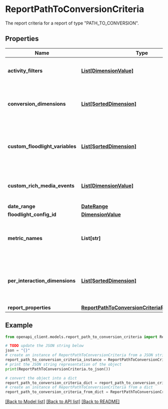 # ReportPathToConversionCriteria

The report criteria for a report of type \"PATH_TO_CONVERSION\".

## Properties

Name | Type | Description | Notes
------------ | ------------- | ------------- | -------------
**activity_filters** | [**List[DimensionValue]**](DimensionValue.md) | The list of &#39;dfa:activity&#39; values to filter on. | [optional] 
**conversion_dimensions** | [**List[SortedDimension]**](SortedDimension.md) | The list of conversion dimensions the report should include. | [optional] 
**custom_floodlight_variables** | [**List[SortedDimension]**](SortedDimension.md) | The list of custom floodlight variables the report should include. | [optional] 
**custom_rich_media_events** | [**List[DimensionValue]**](DimensionValue.md) | The list of custom rich media events to include. | [optional] 
**date_range** | [**DateRange**](DateRange.md) |  | [optional] 
**floodlight_config_id** | [**DimensionValue**](DimensionValue.md) |  | [optional] 
**metric_names** | **List[str]** | The list of names of metrics the report should include. | [optional] 
**per_interaction_dimensions** | [**List[SortedDimension]**](SortedDimension.md) | The list of per interaction dimensions the report should include. | [optional] 
**report_properties** | [**ReportPathToConversionCriteriaReportProperties**](ReportPathToConversionCriteriaReportProperties.md) |  | [optional] 

## Example

```python
from openapi_client.models.report_path_to_conversion_criteria import ReportPathToConversionCriteria

# TODO update the JSON string below
json = "{}"
# create an instance of ReportPathToConversionCriteria from a JSON string
report_path_to_conversion_criteria_instance = ReportPathToConversionCriteria.from_json(json)
# print the JSON string representation of the object
print(ReportPathToConversionCriteria.to_json())

# convert the object into a dict
report_path_to_conversion_criteria_dict = report_path_to_conversion_criteria_instance.to_dict()
# create an instance of ReportPathToConversionCriteria from a dict
report_path_to_conversion_criteria_from_dict = ReportPathToConversionCriteria.from_dict(report_path_to_conversion_criteria_dict)
```
[[Back to Model list]](../README.md#documentation-for-models) [[Back to API list]](../README.md#documentation-for-api-endpoints) [[Back to README]](../README.md)


